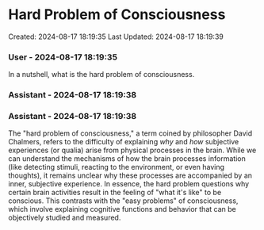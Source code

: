 # Hard Problem of Consciousness

Created: 2024-08-17 18:19:35
Last Updated: 2024-08-17 18:19:39

### User - 2024-08-17 18:19:35

In a nutshell, what is the hard problem of consciousness.

### Assistant - 2024-08-17 18:19:38



### Assistant - 2024-08-17 18:19:38

The "hard problem of consciousness," a term coined by philosopher David Chalmers, refers to the difficulty of explaining *why* and *how* subjective experiences (or qualia) arise from physical processes in the brain. While we can understand the mechanisms of how the brain processes information (like detecting stimuli, reacting to the environment, or even having thoughts), it remains unclear why these processes are accompanied by an inner, subjective experience. In essence, the hard problem questions why certain brain activities result in the feeling of "what it's like" to be conscious. This contrasts with the "easy problems" of consciousness, which involve explaining cognitive functions and behavior that can be objectively studied and measured.


